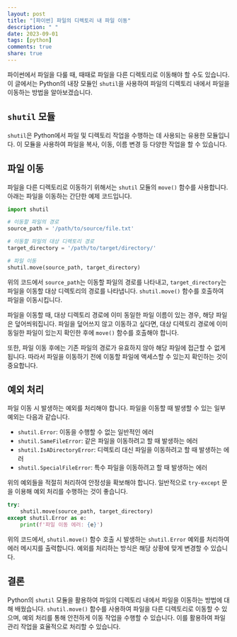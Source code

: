 ```yaml
---
layout: post
title: "[파이썬] 파일의 디렉토리 내 파일 이동"
description: " "
date: 2023-09-01
tags: [python]
comments: true
share: true
---
```


파이썬에서 파일을 다룰 때, 때때로 파일을 다른 디렉토리로 이동해야 할 수도 있습니다. 이 글에서는 Python의 내장 모듈인 `shutil`을 사용하여 파일의 디렉토리 내에서 파일을 이동하는 방법을 알아보겠습니다.

## `shutil` 모듈

`shutil`은 Python에서 파일 및 디렉토리 작업을 수행하는 데 사용되는 유용한 모듈입니다. 이 모듈을 사용하여 파일을 복사, 이동, 이름 변경 등 다양한 작업을 할 수 있습니다. 

## 파일 이동

파일을 다른 디렉토리로 이동하기 위해서는 `shutil` 모듈의 `move()` 함수를 사용합니다. 아래는 파일을 이동하는 간단한 예제 코드입니다.

```python
import shutil

# 이동할 파일의 경로
source_path = '/path/to/source/file.txt'

# 이동할 파일의 대상 디렉토리 경로
target_directory = '/path/to/target/directory/'

# 파일 이동
shutil.move(source_path, target_directory)
```

위의 코드에서 `source_path`는 이동할 파일의 경로를 나타내고, `target_directory`는 파일을 이동할 대상 디렉토리의 경로를 나타냅니다. `shutil.move()` 함수를 호출하여 파일을 이동시킵니다.

파일을 이동할 때, 대상 디렉토리 경로에 이미 동일한 파일 이름이 있는 경우, 해당 파일은 덮어씌워집니다. 파일을 덮어쓰지 않고 이동하고 싶다면, 대상 디렉토리 경로에 이미 동일한 파일이 있는지 확인한 후에 `move()` 함수를 호출해야 합니다.

또한, 파일 이동 후에는 기존 파일의 경로가 유효하지 않아 해당 파일에 접근할 수 없게 됩니다. 따라서 파일을 이동하기 전에 이동할 파일에 액세스할 수 있는지 확인하는 것이 중요합니다.

## 예외 처리

파일 이동 시 발생하는 예외를 처리해야 합니다. 파일을 이동할 때 발생할 수 있는 일부 예외는 다음과 같습니다.

- `shutil.Error`: 이동을 수행할 수 없는 일반적인 에러
- `shutil.SameFileError`: 같은 파일을 이동하려고 할 때 발생하는 에러
- `shutil.IsADirectoryError`: 디렉토리 대신 파일을 이동하려고 할 때 발생하는 에러
- `shutil.SpecialFileError`: 특수 파일을 이동하려고 할 때 발생하는 에러

위의 예외들을 적절히 처리하여 안정성을 확보해야 합니다. 일반적으로 `try-except` 문을 이용해 예외 처리를 수행하는 것이 좋습니다.

```python
try:
    shutil.move(source_path, target_directory)
except shutil.Error as e:
    print(f'파일 이동 에러: {e}')
```

위의 코드에서, `shutil.move()` 함수 호출 시 발생하는 `shutil.Error` 예외를 처리하여 에러 메시지를 출력합니다. 예외를 처리하는 방식은 해당 상황에 맞게 변경할 수 있습니다.

## 결론

Python의 `shutil` 모듈을 활용하여 파일의 디렉토리 내에서 파일을 이동하는 방법에 대해 배웠습니다. `shutil.move()` 함수를 사용하여 파일을 다른 디렉토리로 이동할 수 있으며, 예외 처리를 통해 안전하게 이동 작업을 수행할 수 있습니다. 이를 활용하여 파일 관리 작업을 효율적으로 처리할 수 있습니다.
